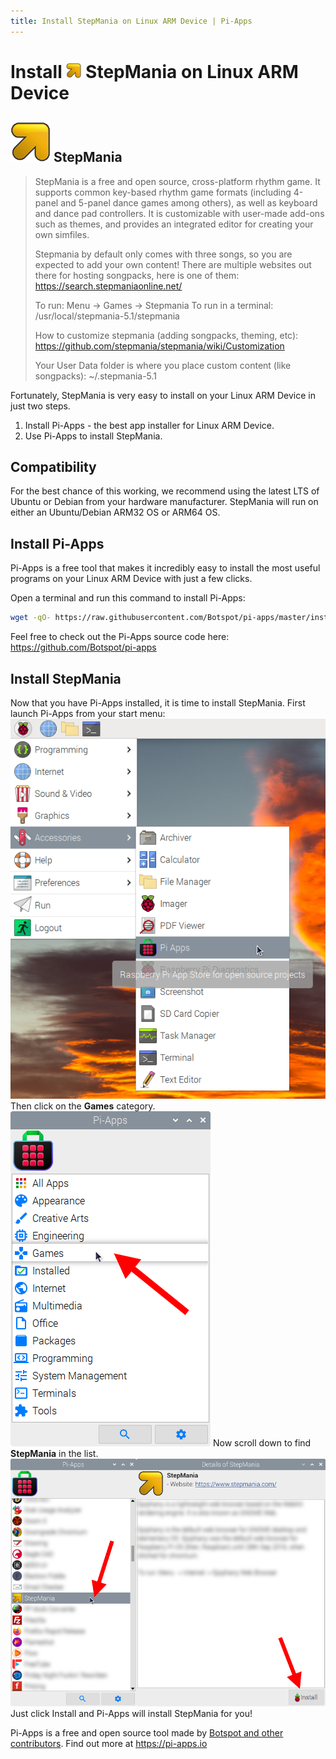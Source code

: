 ```yaml
---
title: Install StepMania on Linux ARM Device | Pi-Apps
---
```

<div class="simple-install-content content">

# Install <img src="/img/app-icons/StepMania/icon-64.png" height=24> StepMania on Linux ARM Device

## <img src="/img/app-icons/StepMania/icon-64.png"> StepMania
> StepMania is a free and open source, cross-platform rhythm game. It supports common key-based rhythm game formats (including 4-panel and 5-panel dance games among others), as well as keyboard and dance pad controllers.
> It is customizable with user-made add-ons such as themes, and provides an integrated editor for creating your own simfiles.
> 
> Stepmania by default only comes with three songs, so you are expected to add your own content! There are multiple websites out there for hosting songpacks, here is one of them: https://search.stepmaniaonline.net/
> 
> To run: Menu -> Games -> Stepmania
> To run in a terminal: /usr/local/stepmania-5.1/stepmania
> 
> How to customize stepmania (adding songpacks, theming, etc):
> https://github.com/stepmania/stepmania/wiki/Customization
> 
> Your User Data folder is where you place custom content (like songpacks):
> ~/.stepmania-5.1

Fortunately, StepMania is very easy to install on your Linux ARM Device in just two steps.
1. Install Pi-Apps - the best app installer for Linux ARM Device.
2. Use Pi-Apps to install StepMania.
</div>
<div class="simple-install-content content">

## Compatibility
For the best chance of this working, we recommend using the latest LTS of Ubuntu or Debian from your hardware manufacturer.
StepMania will run on either an Ubuntu/Debian ARM32 OS or ARM64 OS.
</div>
<div class="simple-install-content content">

## Install Pi-Apps

Pi-Apps is a free tool that makes it incredibly easy to install the most useful programs on your Linux ARM Device with just a few clicks.

Open a terminal and run this command to install Pi-Apps:
```bash
wget -qO- https://raw.githubusercontent.com/Botspot/pi-apps/master/install | bash
```
Feel free to check out the Pi-Apps source code here: https://github.com/Botspot/pi-apps
</div>
<div class="simple-install-content content">

## Install StepMania

Now that you have Pi-Apps installed, it is time to install StepMania.
First launch Pi-Apps from your start menu:
<img src="/img/start-menu.png">
Then click on the <b>Games</b> category.
<img src="/img/category-selections/Games.png">
Now scroll down to find <b>StepMania</b> in the list.
<img src="/img/app-icons/StepMania/app-selection.png">
Just click Install and Pi-Apps will install StepMania for you!
</div>
<div class="simple-install-content content">

Pi-Apps is a free and open source tool made by [Botspot and other contributors](/about/#contributors). Find out more at https://pi-apps.io
</div>
